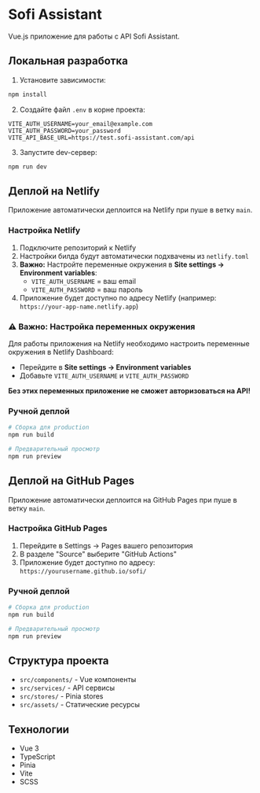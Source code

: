 # Sofi Assistant

Vue.js приложение для работы с API Sofi Assistant.

## Локальная разработка

1. Установите зависимости:
```bash
npm install
```

2. Создайте файл `.env` в корне проекта:
```env
VITE_AUTH_USERNAME=your_email@example.com
VITE_AUTH_PASSWORD=your_password
VITE_API_BASE_URL=https://test.sofi-assistant.com/api
```

3. Запустите dev-сервер:
```bash
npm run dev
```

## Деплой на Netlify

Приложение автоматически деплоится на Netlify при пуше в ветку `main`.

### Настройка Netlify

1. Подключите репозиторий к Netlify
2. Настройки билда будут автоматически подхвачены из `netlify.toml`
3. **Важно:** Настройте переменные окружения в **Site settings → Environment variables**:
   - `VITE_AUTH_USERNAME` = ваш email
   - `VITE_AUTH_PASSWORD` = ваш пароль
4. Приложение будет доступно по адресу Netlify (например: `https://your-app-name.netlify.app`)

### ⚠️ Важно: Настройка переменных окружения

Для работы приложения на Netlify необходимо настроить переменные окружения в Netlify Dashboard:
- Перейдите в **Site settings → Environment variables**
- Добавьте `VITE_AUTH_USERNAME` и `VITE_AUTH_PASSWORD`

**Без этих переменных приложение не сможет авторизоваться на API!**

### Ручной деплой

```bash
# Сборка для production
npm run build

# Предварительный просмотр
npm run preview
```

## Деплой на GitHub Pages

Приложение автоматически деплоится на GitHub Pages при пуше в ветку `main`.

### Настройка GitHub Pages

1. Перейдите в Settings → Pages вашего репозитория
2. В разделе "Source" выберите "GitHub Actions"
3. Приложение будет доступно по адресу: `https://yourusername.github.io/sofi/`

### Ручной деплой

```bash
# Сборка для production
npm run build

# Предварительный просмотр
npm run preview
```

## Структура проекта

- `src/components/` - Vue компоненты
- `src/services/` - API сервисы
- `src/stores/` - Pinia stores
- `src/assets/` - Статические ресурсы

## Технологии

- Vue 3
- TypeScript
- Pinia
- Vite
- SCSS